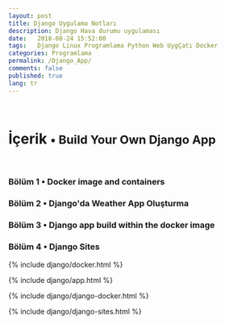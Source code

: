```yaml
---
layout: post
title: Django Uygulama Notları
description: Django Hava durumu uygulaması
date:   2018-08-24 15:52:00
tags:   Django Linux Programlama Python Web UygÇatı Docker
categories: Programlama
permalink: /Django_App/
comments: false
published: true
lang: tr
---
```


<style>
span {
    color:#039BE5;
    cursor:pointer;
}
table {
    font-family: arial, sans-serif;
    border-collapse: collapse;
    width: 100%;
}

td, th {
    border: 1px solid #dddddd;
    text-align: left;
    padding: 8px;
}

tr:nth-child(even) {
    background-color: #dddddd;
}
</style>

<!-- syntax highlighting CSS -->
<link rel="stylesheet" href="{{ site.baseurl }}/css/menu.css" type="text/css" >

<br>
<h1>İçerik <small>&bull; Build Your Own Django App</small></h1><br>

<h3><span onclick="show('Page1');"><a>Bölüm 1 &bull; Docker image and containers</a></span></h3>
<h3><span onclick="show('Page2');"><a>Bölüm 2 &bull; Django'da Weather App Oluşturma</a></span></h3>
<h3><span onclick="show('Page3');"><a>Bölüm 3 &bull; Django app build within the docker image</a></span></h3>
<h3><span onclick="show('Page4');"><a>Bölüm 4 &bull; Django Sites</a></span></h3>
 
<div class="teaser clearfix"></div>

{% include django/docker.html %}

<div class="teaser clearfix"></div>

{% include django/app.html %}

<div class="teaser clearfix"></div>

{% include django/django-docker.html %}

<div class="teaser clearfix"></div>

{% include django/django-sites.html %}


<div id="Page4" class="page" style="display:none">
	{% include django/django-sites.html %}
</div>
